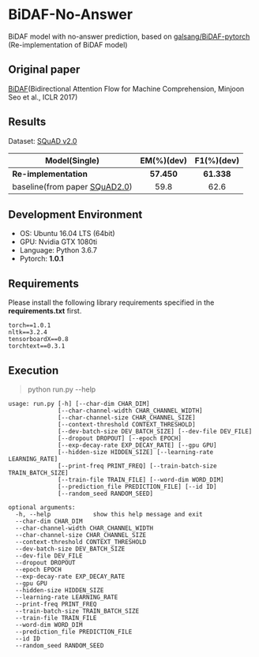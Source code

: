 # BiDAF-No-Answer
BiDAF model with no-answer prediction, based on [galsang/BiDAF-pytorch](https://github.com/galsang/BiDAF-pytorch) (Re-implementation of BiDAF model)

## Original paper

[BiDAF](https://arxiv.org/abs/1611.01603)(Bidirectional Attention Flow for Machine Comprehension, Minjoon Seo et al., ICLR 2017)

## Results

Dataset: [SQuAD v2.0](https://rajpurkar.github.io/SQuAD-explorer/)

| Model(Single) | EM(%)(dev) | F1(%)(dev) |
|--------------|:----------:|:----------:|
| **Re-implementation** | **57.450** | **61.338** |
| baseline(from paper [SQuAD2.0](http://arxiv.org/abs/1806.03822)) | 59.8 | 62.6 |

## Development Environment
- OS: Ubuntu 16.04 LTS (64bit)
- GPU: Nvidia GTX 1080ti
- Language: Python 3.6.7
- Pytorch: **1.0.1**

## Requirements

Please install the following library requirements specified in the **requirements.txt** first.

    torch==1.0.1
    nltk==3.2.4
    tensorboardX==0.8
    torchtext==0.3.1

## Execution

> python run.py --help

	usage: run.py [-h] [--char-dim CHAR_DIM]
	              [--char-channel-width CHAR_CHANNEL_WIDTH]
	              [--char-channel-size CHAR_CHANNEL_SIZE]
	              [--context-threshold CONTEXT_THRESHOLD]
	              [--dev-batch-size DEV_BATCH_SIZE] [--dev-file DEV_FILE]
	              [--dropout DROPOUT] [--epoch EPOCH]
	              [--exp-decay-rate EXP_DECAY_RATE] [--gpu GPU]
	              [--hidden-size HIDDEN_SIZE] [--learning-rate LEARNING_RATE]
	              [--print-freq PRINT_FREQ] [--train-batch-size TRAIN_BATCH_SIZE]
	              [--train-file TRAIN_FILE] [--word-dim WORD_DIM]
	              [--prediction_file PREDICTION_FILE] [--id ID]
	              [--random_seed RANDOM_SEED]
	
	optional arguments:
	  -h, --help            show this help message and exit
	  --char-dim CHAR_DIM
	  --char-channel-width CHAR_CHANNEL_WIDTH
	  --char-channel-size CHAR_CHANNEL_SIZE
	  --context-threshold CONTEXT_THRESHOLD
	  --dev-batch-size DEV_BATCH_SIZE
	  --dev-file DEV_FILE
	  --dropout DROPOUT
	  --epoch EPOCH
	  --exp-decay-rate EXP_DECAY_RATE
	  --gpu GPU
	  --hidden-size HIDDEN_SIZE
	  --learning-rate LEARNING_RATE
	  --print-freq PRINT_FREQ
	  --train-batch-size TRAIN_BATCH_SIZE
	  --train-file TRAIN_FILE
	  --word-dim WORD_DIM
	  --prediction_file PREDICTION_FILE
	  --id ID
	  --random_seed RANDOM_SEED

